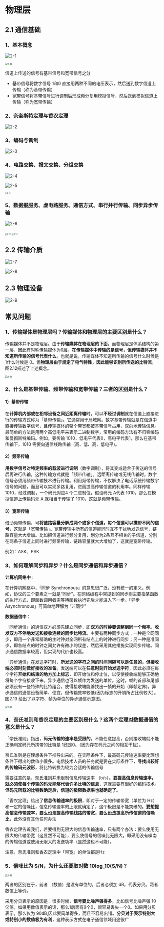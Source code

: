 # 物理层

## 2.1 通信基础

### 1、基本概念

![2-1](./doc/2-1.png)

<img src="./doc/2-10.png" alt="2-10" style="zoom:50%;" />

信道上传送的信号有基带信号和宽带信号之分

- 基带信号将数字信号 1和0 直接用两种不同的电压表示，然后送到数字信道上传输（称为基带传输）
- 宽带信号将基带信号进行调制后形成频分复用模拟信号，然后送到模拟信道上传输（称为宽带传输）

### 2、奈奎斯特定理与香农定理

![2-2](./doc/2-2.png)

### 3、编码与调制

![2-3](./doc/2-3.png)

### 4、电路交换、报文交换、分组交换

![2-4](./doc/2-4.png)

![2-5](./doc/2-5.png)

<img src="./doc/2-11.png" alt="2-11" style="zoom:40%;" />

### 5、数据报服务、虚电路服务、通信方式、串行并行传输、同步异步传输

![2-6](./doc/2-6.png)

<img src="./doc/2-12.png" alt="2-12" style="zoom:40%;" />

<img src="./doc/2-13.png" alt="2-13" style="zoom:40%;" />

## 2.2 传输介质

![2-7](./doc/2-7.png)

![2-8](./doc/2-8.png)

## 2.3 物理设备

![2-9](./doc/2-9.png)

## 常见问题

### 1、传输媒体是物理层吗？传输媒体和物理层的主要区别是什么？

传输媒体并不是物理层。由于**传输媒体在物理层的下面**，而物理层是体系结构的第一层，因此有时称传输媒体为0层。**在传输媒体中传输的是信号，但传输媒体并不知道所传输的信号代表什么**。也就是说，传输媒体不知道所传输的信号什么时候是1什么时候是 0。但**物理层由于规定了电气特性，因此能够识别所传送的比特流**。图2.12描述了上述概念。

<img src="./doc/2-14.png" alt="2-14" style="zoom:50%;" />

### 2、什么是基带传输、频带传输和宽带传输？三者的区别是什么？

#### 1）基带传输

在**计算机内部或在相邻设备之间近距离传输**时，可以**不经过调制**就在信道上直接进行的传输方式称为「基带传输」。它通常用于局域网。数字基带传输就是在信道中直接传输数字信号，且传输媒体的鳖个带宽都被基带信号占用，双向地传输信息。最简单的方法是用两个高低电平来表示二进制数字，常用的编码方法有不归零编码和曼彻斯特编码。例如，要传输 1010，低电平代表0，高电平代表1，那么在基带传输下，1010 需要向通信线路传输（高、低、高、低电平)。

#### 2）频带传输

**用数字信号对特定频率的载波进行调制**（数字调制），将其变成适合于传送的信号后再进行传输，这种传输方式就是「频带传输」。远距离传输或无线传输时，数字信号必须用频带传输技术进行传输。利用频带传输，不仅解决了电话系统传输数宇信号的问题，而且可以实现多路复用，进而提高传输信道的利用率。同样传输 1010，经过调制，一个码元对应4 个二进制位，假设码元 A代表 1010，那么在模拟信道上传输码元 A 就相当于传输了 1010，这就是频带传输。

#### 3）宽带传输

借助频带传输，可**将链路容量分解成两个或多个信道，每个信道可以携带不同的信号**，这就是「宽带传输」。宽带传输中所有的信道能同时互不干扰地发送信号，链路容量大大增加。比如把信道进行频分复用，划分为2条互不相关的子信道，分别在两条子信道上同时进行频带传输，链路容量就大大增加了，这就是宽带传输。

例如：ASK、PSK

### 3、如何理解同步和异步？什么是同步通信和异步通信？

**计算机网络中**：

在计算机网络中，「同步 Synchronous」的意思很广泛，没有统一的定义。例如，协议的三个要素之一就是“同步”。在网络编程中常提到的同步则主要指某函数的执行方式，即函数调用者需等待函数执行完后才能进入下一步。「异步 Asynchronous」可简单地理解为 “非同步”

**数据通信中**：

「同步通信」的通信双方必须先建立同步，即**双方的时钟要调整到同一个频率**。**收发双方不停地发送和接收连续的同步比特流**。主要有两种同步方式：一种是全网同步，即用一个非常精确的主时钟对全网所有结点上的时钟进行同步；另一种是准同步，即各结点的时钟之间允许有微小的误差，然后采用其他措施实现同步传输。同步通信数据率较高，但实现的代价也较高。

「异步通信」在发送字符时，**所发送的字符之间的时间间隔可以是任意的，但接收端必须时刻做好接收的准备**。发送端可以在**任意时刻开始发送字符**，因此必须在每个字符**开始和结束的地方加上标志**，即开始位和停止位，以便使接收端能够正确地将每个字符接收下来。异步通信也可以帧作为发送的单位。这时，帧的首部和尾部必须设有一些特殊的比特组合，使得接收端能够找出一帧的开始（即帧定界)。异步通信的通信设备简单、便宜，但传输效率较低(因为标志的开销所占比例较大）。图2.13 给出了以字符、帧为单位的异步通信示意图。

<img src="./doc/2-15.png" alt="2-15" style="zoom:50%;" />

### 4、奈氏准则和香农定理的主要区别是什么？这两个定理对数据通信的意义是什么？

「奈氏准则」指出，**码元传输的速率是受限的**，不能任意提高，否则接收端就不能正确判定码元所携带的比特是 1还是0。（因为存在码元之间的相互干扰）。

奈氏准则是在理想条件下推导出来的。在实际条件下，最高码元传输速率要比理想条件下得出的数值小很多。电信技术人员的任务就是要在实际条件下，**寻找出较好的传输码元波形**，将比特转换为较为合适的传输信号

需要注意的是，奈氏准则并未限制信息传输速率 （b/s）。**要提高信息传输速率，就必须使每个传输的码元能够代表许多比特的信息**，这就需要有很好的编码技术。**但码元所载的比特数确定后，信道的极限数据率也就确定了**。

「香农定理」给出了**信息传输速率的极限**，即对于一定的传输带宽（单位为 Hz）和一定的信噪比，信息传输速率的上限就确定了，这个极限是不能突破的。**要想提高信息传输速率，要么设法提高传输线路的带宽，要么设法提高所传信道的信噪比**，此外没有其他任何办法

香农定理告诉我们，若要得到无限大的信息传输速率，只有两个办法：要么使用无限大的传输带宽（这显然不可能），要么使信号的信噪比无限大，即采用没有噪南的传输信道或使用无限大的发送功率（显然这也不可能）。

注意，奈氏准则和香农定理中「带宽」的单位都是Hz

### 5、信噪比为 S/N，为什么还要取对数 10log_10(S/N)？

<img src="./doc/2-16.png" alt="2-16" style="zoom:50%;" />

两者的区别在于，前者 （数值）是没有单位的，后者必须加 dB，代表分贝。两者数值上等价。

采用分贝表示的原因是：很多时候，**信号要比噪声强得多**，比如信号比噪声强 10 亿倍，如果用数值表示的话，那么1后面有9个0，很容易丢失一个0。如果用分贝表示，那么仅为 90dB,因此要简单得多，而且不容易出错。**分贝对于表示特别大或特别小的数值极为有利**，这种表示方式在电子通信领域用途很广
